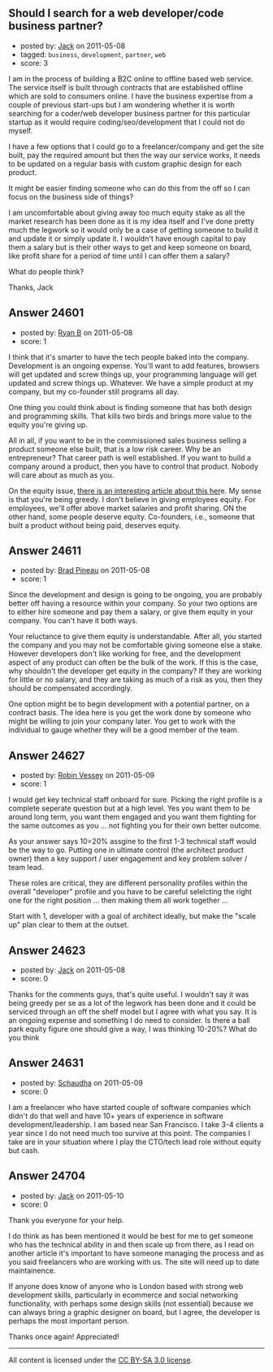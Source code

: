 ## Should I search for a web developer/code business partner?

- posted by: [Jack](https://stackexchange.com/users/-1/10317-jack) on 2011-05-08
- tagged: `business`, `development`, `partner`, `web`
- score: 3

I am in the process of building a B2C online to offline based web service. The service itself is built through contracts that are established offline which are sold to consumers online. I have the business expertise from a couple of previous start-ups but I am wondering whether it is worth searching for a coder/web developer business partner for this particular startup as it would require coding/seo/development that I could not do myself. 

I have a few options that I could go to a freelancer/company and get the site built, pay the required amount but then the way our service works, it needs to be updated on a regular basis with custom graphic design for each product. 

It might be easier finding someone who can do this from the off so I can focus on the business side of things?

I am uncomfortable about giving away too much equity stake as all the market research has been done as it is my idea itself and I've done pretty much the legwork so it would only be a case of getting someone to build it and update it or simply update it. I wouldn't have enough capital to pay them a salary but is their other ways to get and keep someone on board, like profit share for a period of time until I can offer them a salary?

What do people think?

Thanks,
Jack


## Answer 24601

- posted by: [Ryan B](https://stackexchange.com/users/-1/9240-ryan-b) on 2011-05-08
- score: 1

<p>I think that it's smarter to have the tech people baked into the company. Development is an ongoing expense. You'll want to add features, browsers will get updated and screw things up, your programming language will get updated and screw things up. Whatever. We have a simple product at my company, but my co-founder still programs all day.</p>

<p>One thing you could think about is finding someone that has both design and programming skills. That kills two birds and brings more value to the equity you're giving up.</p>

<p>All in all, if you want to be in the commissioned sales business selling a product someone else built, that is a low risk career. Why be an entrepreneur? That career path is well established. If you want to build a company around a product, then you have to control that product. Nobody will care about as much as you.</p>

<p>On the equity issue, <a href="http://www.geekwire.com/2011/wrong-answer-5050-calculating-cofounder-equity-split" rel="nofollow">there is an interesting article about this her</a>e. My sense is that you're being greedy. I don't believe in giving employees equity. For employees, we'll offer above market salaries and profit sharing. ON the other hand, some people deserve equity. Co-founders, i.e., someone that built a product without being paid, deserves equity.</p>



## Answer 24611

- posted by: [Brad Pineau](https://stackexchange.com/users/-1/10321-brad-pineau) on 2011-05-08
- score: 1

Since the development and design is going to be ongoing, you are probably better off having a resource within your company. So your two options are to either hire someone and pay them a salary, or give them equity in your company. You can't have it both ways.

Your reluctance to give them equity is understandable. After all, you started the company and you may not be comfortable giving someone else a stake. However developers don't like working for free, and the development aspect of any product can often be the bulk of the work. If this is the case, why shouldn't the developer get equity in the company? If they are working for little or no salary, and they are taking as much of a risk as you, then they should be compensated accordingly.

One option might be to begin development with a potential partner, on a contract basis. The idea here is you get the work done by someone who might be willing to join your company later. You get to work with the individual to gauge whether they will be a good member of the team.


## Answer 24627

- posted by: [Robin Vessey](https://stackexchange.com/users/-1/984-robin-vessey) on 2011-05-09
- score: 1

I would get key technical staff onboard for sure. Picking the right profile is a complete seperate question but at a high level. Yes you want them to be around long term, you want them engaged and you want them fighting for the same outcomes as you ... not fighting you for their own better outcome.

As your answer says 10=20% assgine to the first 1-3 technical staff would be the way to go. Putting one in ultimate control (the architect product owner) then a key support / user engagement and key problem solver / team lead.

These roles are critical, they are different personality profiles within the overall "developer" profile and you have to be careful selelcting the right one for the right position ... then making them all work together ...

Start with 1, developer with a goal of architect ideally, but make the "scale up" plan clear to them at the outset.


## Answer 24623

- posted by: [Jack](https://stackexchange.com/users/-1/10317-jack) on 2011-05-08
- score: 0

Thanks for the comments guys, that's quite useful. I wouldn't say it was being greedy per se as a lot of the legwork has been done and it could be serviced through an off the shelf model but I agree with what you say. It is an ongoing expense and something I do need to consider. Is there a ball park equity figure one should give a way, I was thinking 10-20%? What do you think


## Answer 24631

- posted by: [Schaudha](https://stackexchange.com/users/-1/10331-schaudha) on 2011-05-09
- score: 0

I am a freelancer who have started couple of software companies which didn't do that well and have 10+ years of experience in software development/leadership. I am based near San Francisco. I take 3-4 clients a year since I do not need much too survive at this point. The companies I take are in your situation where I play the CTO/tech lead role without equity but cash.


## Answer 24704

- posted by: [Jack](https://stackexchange.com/users/-1/10358-jack) on 2011-05-10
- score: 0

Thank you everyone for your help.

I do think as has been mentioned it would be best for me to get someone who has the technical ability in and then scale up from there, as I read on another article it's important to have someone managing the process and as you said freelancers who are working with us. The site will need up to date maintainence.

If anyone does know of anyone who is London based with strong web development skills, particularly in ecommerce and social networking functionality, with perhaps some design skills (not essential) because we can always bring a graphic designer on board, but I agree, the developer is perhaps the most important person.

Thanks once again! Appreciated!



---

All content is licensed under the [CC BY-SA 3.0 license](https://creativecommons.org/licenses/by-sa/3.0/).
